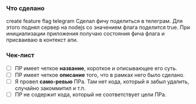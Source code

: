 ### Что сделано

create feature flag telegram
Сделал фичу поделиться в телеграм. Для этого поднял сервер на nodejs со значением флага поделится true.
При инициализации приложения получаю состояния фича флага и присваиваю в контекст апи.

### Чек-лист

- [ ] ПР имеет четкое **название**, короткое и описывающее его суть.
- [ ] ПР имеет четкое **описание** того, что в рамках него было сделано.
- [ ] Я провел **само-ревью** ПРа. Там нет кода, который я забыл удалить, случайно закоммитил и т.п.
- [ ] ПР не содержит кода, который не соответствует цели ПРа.
